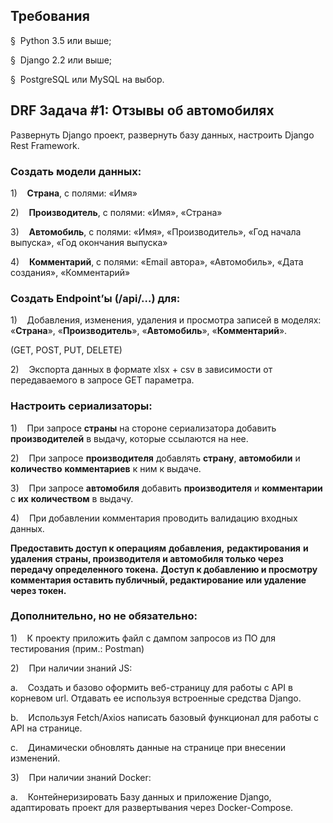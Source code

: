 ## Требования

§  Python 3.5 или выше;

§  Django 2.2 или выше;

§  PostgreSQL или MySQL на выбор.

## DRF Задача #1: Отзывы об автомобилях

Развернуть Django проект, развернуть базу данных, настроить Django Rest Framework.

### Создать модели данных:

1)    **Страна**, с полями: «Имя»

2)    **Производитель**, с полями: «Имя», «Страна»

3)    **Автомобиль**, с полями: «Имя», «Производитель», «Год начала выпуска», «Год окончания выпуска»

4)    **Комментарий**, с полями: «Email автора», «Автомобиль», «Дата создания», «Комментарий»

### Создать Endpoint’ы (/api/…) для:

1)    Добавления, изменения, удаления и просмотра записей в моделях: «**Страна**», «**Производитель**», «**Автомобиль**», «**Комментарий**».

(GET, POST, PUT, DELETE)

2)    Экспорта данных в формате xlsx + csv в зависимости от передаваемого в запросе GET параметра.

### Настроить сериализаторы:

1)    При запросе **страны** на стороне сериализатора добавить **производителей** в выдачу, которые ссылаются на нее.

2)    При запросе **производителя** добавлять **страну**, **автомобили** и **количество** **комментариев** к ним к выдаче.

3)    При запросе **автомобиля** добавить **производителя** и **комментарии** с **их** **количеством** в выдачу.

4)    При добавлении комментария проводить валидацию входных данных.

**Предоставить доступ к операциям** **добавления,** **редактирования** **и удаления** **страны, производителя и автомобиля только через передачу определенного токена.** **Доступ к добавлению и просмотру комментария оставить публичный, редактирование или удаление через токен.**

### Дополнительно, но не обязательно:

1)    К проекту приложить файл с дампом запросов из ПО для тестирования (прим.: Postman)

2)    При наличии знаний JS:

a.    Создать и базово оформить веб-страницу для работы с API в корневом url. Отдавать ее используя встроенные средства Django.

b.    Используя Fetch/Axios написать базовый функционал для работы с API на странице.

c.    Динамически обновлять данные на странице при внесении изменений.

3)    При наличии знаний Docker:

a.    Контейнеризировать Базу данных и приложение Django, адаптировать проект для развертывания через Docker-Compose.